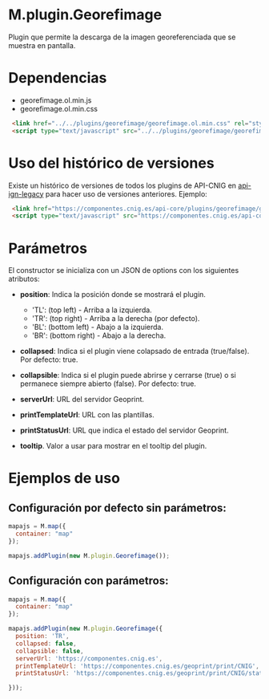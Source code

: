 # M.plugin.Georefimage


Plugin que permite la descarga de la imagen georeferenciada que se muestra en pantalla.

# Dependencias

- georefimage.ol.min.js
- georefimage.ol.min.css

```html
 <link href="../../plugins/georefimage/georefimage.ol.min.css" rel="stylesheet" />
 <script type="text/javascript" src="../../plugins/georefimage/georefimage.ol.min.js"></script>
```

# Uso del histórico de versiones

Existe un histórico de versiones de todos los plugins de API-CNIG en [api-ign-legacy](https://github.com/IGN-CNIG/API-CNIG/tree/master/api-ign-legacy/plugins) para hacer uso de versiones anteriores.
Ejemplo:
```html
 <link href="https://componentes.cnig.es/api-core/plugins/georefimage/georefimage-1.0.0.ol.min.css" rel="stylesheet" />
 <script type="text/javascript" src="https://componentes.cnig.es/api-core/plugins/georefimage/georefimage-1.0.0.ol.min.js"></script>
```

# Parámetros

El constructor se inicializa con un JSON de options con los siguientes atributos:

- **position**: Indica la posición donde se mostrará el plugin.
  - 'TL': (top left) - Arriba a la izquierda.
  - 'TR': (top right) - Arriba a la derecha (por defecto).
  - 'BL': (bottom left) - Abajo a la izquierda.
  - 'BR': (bottom right) - Abajo a la derecha.

- **collapsed**: Indica si el plugin viene colapsado de entrada (true/false). Por defecto: true.

- **collapsible**: Indica si el plugin puede abrirse y cerrarse (true) o si permanece siempre abierto (false). Por defecto: true.

- **serverUrl**: URL del servidor Geoprint.

- **printTemplateUrl**: URL con las plantillas.

- **printStatusUrl**: URL que indica el estado del servidor Geoprint.

- **tooltip**. Valor a usar para mostrar en el tooltip del plugin.


# Ejemplos de uso

## Configuración por defecto sin parámetros:
```javascript
mapajs = M.map({
  container: "map"
});

mapajs.addPlugin(new M.plugin.Georefimage());
```
## Configuración con parámetros:
```javascript
mapajs = M.map({
  container: "map"
});

mapajs.addPlugin(new M.plugin.Georefimage({
  position: 'TR',
  collapsed: false,
  collapsible: false,
  serverUrl: 'https://componentes.cnig.es',
  printTemplateUrl: 'https://componentes.cnig.es/geoprint/print/CNIG',
  printStatusUrl: 'https://componentes.cnig.es/geoprint/print/CNIG/status',

}));